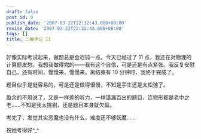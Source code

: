 ```yaml
---
draft: false
post_id: 0
publish_date: '2007-03-22T22:32:43.000+08:00'
revise_date: '2007-03-22T22:32:43.000+08:00'
tags: []
title: 二模手记 II
---
```


好像实际考试起来，做题总是会迟钝一点。今天已经过了 11 点，我还在对物理的计算题发愁。我想我做得完的——我有这个自信，可是还是有点紧张。我反复安慰自己，还有时间，慢慢来，慢慢来。离结束有 10 分钟时，我终于完成了。

题目似乎是挺容易的，可是还是做得很慢，不知是手生还是太松弛了。

盈余的不用说了，又是一样差的听力，一样错漏百出的题目，连完形都是老中之老……不知是我太挑剔，还是题目本身就欠扁。

考完了，发觉其实恶魔也没有什么，难度还不够妖魔……

祝她考得好^\_^
